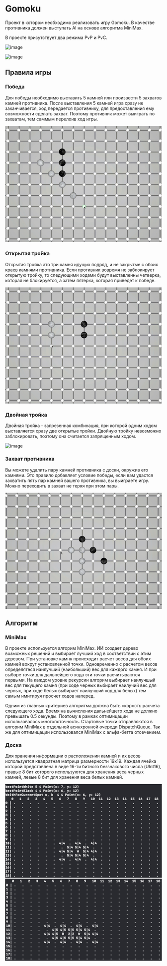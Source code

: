 # Gomoku
Проект в котором необходимо реализовать игру Gomoku. В качестве противника должен выступать AI на основе алгоритма MiniMax.

В проекте присутствует два режима PvP и PvC. 

![image](https://github.com/MixFon/Gomoku/blob/master/gifs/DemoMenu.gif)


![image](https://github.com/MixFon/Gomoku/blob/master/gifs/DemoPvC.gif)

## Правила игры

### Победа
Для победы необходимо выставить 5 камней или произвести 5 захватов камней противника. После выставления 5 камней игра сразу не заканчивается, ход передается противнику, для предоставления ему возможности сделать захват. Поэтому противник может выиграть по захватам, тем саммым перелоив ход игры.

![image](https://github.com/MixFon/Gomoku/blob/master/gifs/Win.gif)

### Открытая тройка
Открытая тройка это три камня идущих подряд, и не закрытые с обоих краев камнями противника. Если противник вовремя не заблокирует открытую тройку, то следующими ходами будут выставленны четверка, которая не блокируется, а затем пятерка, которая приведет к победе.

![image](https://github.com/MixFon/Gomoku/blob/master/gifs/FreeThree.gif)

### Двойная тройка
Двойная тройка - запрезенная комбинация, при которой одним ходом выставляется сразу две открытые тройки. Двойную тройку невозможно заблокировать, поэтому она считается запрященным ходом. 

![image](https://github.com/MixFon/Gomoku/blob/master/gifs/DoubleThree.gif)

### Захват противника
Вы можете удалить пару камней противника с доски, окружив его камнями. Это правило добавляет условие победы, если вам удастся захватить пять пар камней вашего противника, вы выиграете игру. Можно переходить в захват не теряя при этом пары.

![image](https://github.com/MixFon/Gomoku/blob/master/gifs/Capture.gif)

## Алгоритм

### MiniMax

В проекте используется алгорим MiniMax. ИИ создает дерево возможных решений и выбирает лучший ход в соответствии с этим деревом. При установке камня происходит расчет весов для обоих камней вокруг установленной точки. Одновременно с расчетом весов определятеся наилучший (наибольший) вес для каждого камня. И при выборе точки для дальнейшего хода эти точки расчитываются первыми. На каждом уровне рекурсии алгорим выбирает наилучшый вес для текущего камня (при ходе черных выбирает наилучий вес для черных, при ходе белых выбирает наилучший ход для белых) тем самым имитируя просчет ходов наперед.

Одним из главных критериев алгоритма должна быть скорость расчета следующего хода. Время на вычисления дальнейшего хода не должно превышать 0.5 секунды. Поэтому в рамках оптимицации использовалось многопоточность. Стартовые точки отправляются в алгорим MiniMax в отдельной асинхронной очереди DispatchQueue. Так же для оптимицации использовался MiniMax с альфа-бетта отсечением.

### Доска

Для хранения информации о расположении камней и их весов используется квадратная матрица размерности 19x19. Каждая ячейка которой представлена в виде 16-ти битного беззнакового числа (UInt16), правые 8 бит которого используются для хранения веса черных камней, левые 8 бит для хранения веса белых камней.

![image](https://github.com/MixFon/Gomoku/blob/master/gifs/3KI1vYwqbfg.jpg)
![image](https://github.com/MixFon/Gomoku/blob/master/gifs/yO7SOXOYrbc.jpg)

